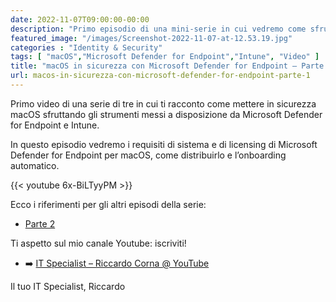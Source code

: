 ```yaml
---
date: 2022-11-07T09:00:00-00:00
description: "Primo episodio di una mini-serie in cui vedremo come sfruttare gli strumenti di Defender for Endpoint per mettere in sicurezza macOS."
featured_image: "/images/Screenshot-2022-11-07-at-12.53.19.jpg"
categories : "Identity & Security"
tags: [ "macOS","Microsoft Defender for Endpoint","Intune", "Video" ]
title: "macOS in sicurezza con Microsoft Defender for Endpoint – Parte 1"
url: macos-in-sicurezza-con-microsoft-defender-for-endpoint-parte-1
---
```

Primo video di una serie di tre in cui ti racconto come mettere in sicurezza macOS sfruttando gli strumenti messi a disposizione da Microsoft Defender for Endpoint e Intune.

In questo episodio vedremo i requisiti di sistema e di licensing di Microsoft Defender for Endpoint per macOS, come distribuirlo e l’onboarding automatico.

{{< youtube 6x-BiLTyyPM >}}

Ecco i riferimenti per gli altri episodi della serie:
- [Parte 2](/macos-in-sicurezza-con-microsoft-defender-for-endpoint-parte-2)

Ti aspetto sul mio canale Youtube: iscriviti!

- ➡️ [IT Specialist – Riccardo Corna @ YouTube](https://youtube.com/@ITSpecialistCloud)

Il tuo IT Specialist, Riccardo